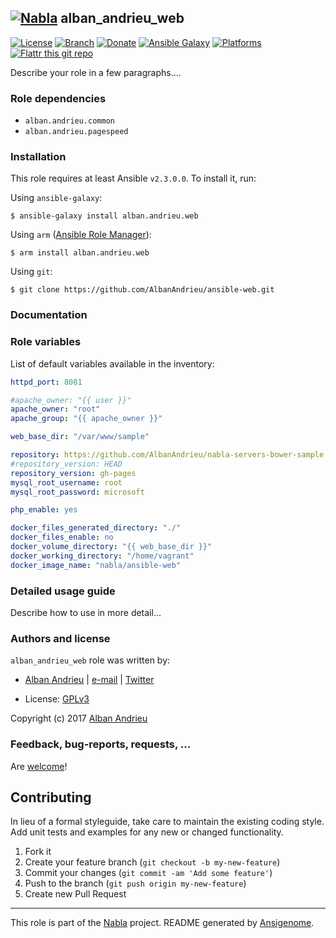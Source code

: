 ## [![Nabla](https://debops.org/images/debops-small.png)](https://github.com/AlbanAndrieu) alban_andrieu_web

<!-- This file was generated by Ansigenome. Do not edit this file directly but
     instead have a look at the files in the ./meta/ directory. -->

[![License](http://img.shields.io/:license-apache-blue.svg?style=flat-square)](http://www.apache.org/licenses/LICENSE-2.0.html)
[![Branch](http://img.shields.io/github/tag/AlbanAndrieu/ansible-web.svg?style=flat-square)](https://github.com/AlbanAndrieu/ansible-web/tree/master)
[![Donate](https://img.shields.io/gratipay/AlbanAndrieu.svg?style=flat)](https://www.gratipay.com/~AlbanAndrieu)
[![Ansible Galaxy](https://img.shields.io/badge/galaxy-alban.andrieu.web-660198.svg?style=flat)](https://galaxy.ansible.com/alban.andrieu/web)
[![Platforms](http://img.shields.io/badge/platforms-debian%20/%20el%20/%20ubuntu-lightgrey.svg?style=flat)](#)
[![Flattr this git repo](http://api.flattr.com/button/flattr-badge-large.png)](https://flattr.com/submit/auto?user_id=AlbanAndrieu&url=https://github.com/AlbanAndrieu/ansible-web&title=ansible-web&language=en_GB&tags=github&category=software)

Describe your role in a few paragraphs....


### Role dependencies

- `alban.andrieu.common`
- `alban.andrieu.pagespeed`
### Installation

This role requires at least Ansible `v2.3.0.0`. To install it, run:

Using `ansible-galaxy`:
```shell
$ ansible-galaxy install alban.andrieu.web
```

Using `arm` ([Ansible Role Manager](https://github.com/mirskytech/ansible-role-manager/)):
```shell
$ arm install alban.andrieu.web
```

Using `git`:
```shell
$ git clone https://github.com/AlbanAndrieu/ansible-web.git
```

### Documentation

<!---
More information about `alban.andrieu.web` can be found in the
[official alban.andrieu.web documentation](https://docs.debops.org/en/latest/ansible/roles/ansible-web/docs/).
-->


### Role variables

List of default variables available in the inventory:

```YAML
httpd_port: 8081

#apache_owner: "{{ user }}"
apache_owner: "root"
apache_group: "{{ apache_owner }}"

web_base_dir: "/var/www/sample"

repository: https://github.com/AlbanAndrieu/nabla-servers-bower-sample.git
#repository_version: HEAD
repository_version: gh-pages
mysql_root_username: root
mysql_root_password: microsoft

php_enable: yes

docker_files_generated_directory: "./"
docker_files_enable: no
docker_volume_directory: "{{ web_base_dir }}"
docker_working_directory: "/home/vagrant"
docker_image_name: "nabla/ansible-web"
```


### Detailed usage guide

Describe how to use in more detail...


### Authors and license

`alban_andrieu_web` role was written by:

- [Alban Andrieu](nabla.mobi) | [e-mail](mailto:alban.andrieu@free.fr) | [Twitter](https://twitter.com/AlbanAndrieu)

- License: [GPLv3](https://tldrlegal.com/license/gnu-general-public-license-v3-%28gpl-3%29)

Copyright (c) 2017 [Alban Andrieu](https://alban.andrieu.com/)

### Feedback, bug-reports, requests, ...

Are [welcome](https://github.com/AlbanAndrieu/ansible-web/issues)!

## Contributing
In lieu of a formal styleguide, take care to maintain the existing coding style. Add unit tests and examples for any new or changed functionality.

1. Fork it
2. Create your feature branch (`git checkout -b my-new-feature`)
3. Commit your changes (`git commit -am 'Add some feature'`)
4. Push to the branch (`git push origin my-new-feature`)
5. Create new Pull Request

***

This role is part of the [Nabla](https://github.com/AlbanAndrieu) project.
README generated by [Ansigenome](https://github.com/nickjj/ansigenome/).
